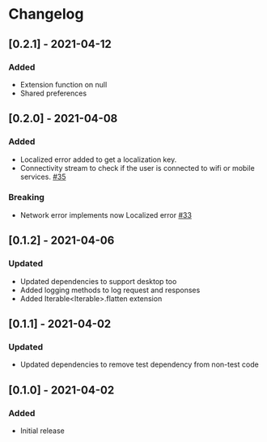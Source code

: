 # Changelog
## [0.2.1] - 2021-04-12
### Added
- Extension function on null
- Shared preferences

## [0.2.0] - 2021-04-08
### Added
- Localized error added to get a localization key.
- Connectivity stream to check if the user is connected to wifi or mobile services.  [#35](https://github.com/icapps/flutter-icapps-architecture/issues/35)
### Breaking
- Network error implements now Localized error [#33](https://github.com/icapps/flutter-icapps-architecture/issues/33)

## [0.1.2] - 2021-04-06
### Updated
- Updated dependencies to support desktop too
- Added logging methods to log request and responses
- Added Iterable<Iterable<T>>.flatten extension

## [0.1.1] - 2021-04-02
### Updated
- Updated dependencies to remove test dependency from non-test code

## [0.1.0] - 2021-04-02
### Added
- Initial release
